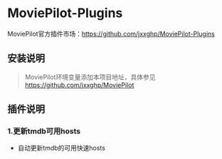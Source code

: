 # MoviePilot-Plugins
MoviePilot官方插件市场：https://github.com/jxxghp/MoviePilot-Plugins

## 安装说明
> MoviePilot环境变量添加本项目地址，具体参见 https://github.com/jxxghp/MoviePilot


## 插件说明
### 1.更新tmdb可用hosts
- 自动更新tmdb的可用快速hosts